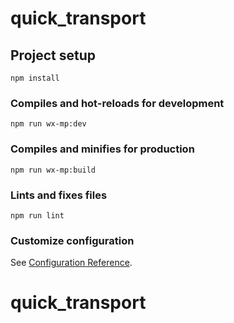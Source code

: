 # quick_transport

## Project setup
```
npm install
```

### Compiles and hot-reloads for development
```
npm run wx-mp:dev
```

### Compiles and minifies for production
```
npm run wx-mp:build
```

### Lints and fixes files
```
npm run lint
```

### Customize configuration
See [Configuration Reference](https://cli.vuejs.org/config/).
# quick_transport
